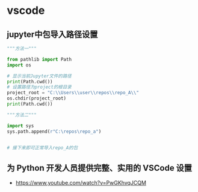 # vscode
## jupyter中包导入路径设置
```python
"""方法一"""

from pathlib import Path
import os

# 显示当前Jupyter文件的路径
print(Path.cwd())
# 设置路径为project的根目录
project_root = "C:\\Users\\user\\repos\\repo_A\\"
os.chdir(project_root)
print(Path.cwd())

"""方法二"""

import sys
sys.path.append(r"C:\repos\repo_a")


# 接下来即可正常导入repo_A的包
```

## 为 Python 开发人员提供完整、实用的 VSCode 设置
* <https://www.youtube.com/watch?v=PwGKhvqJCQM>
